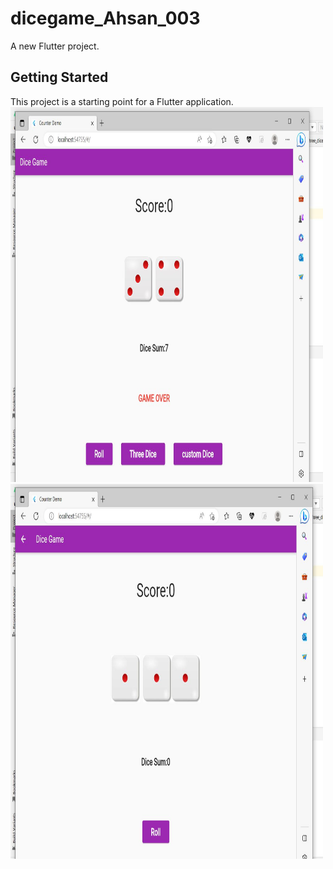 # dicegame_Ahsan_003
A new Flutter project.

## Getting Started

This project is a starting point for a Flutter application.
<img src="1.jpg" alt="1" width="500" height="600">
<img src="2.jpg" alt="2" width="500" height="600">


